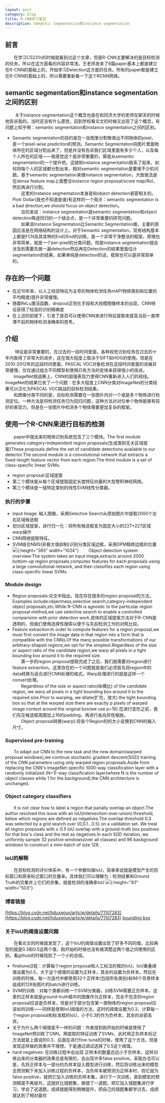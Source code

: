 ```yaml
---
layout: post
category: blog
title: R-CNN学习笔记
description: Semantic Segmentation和instance segmentation
---
```


## 前言
　　在学习CS231n的时候就看到过这个文章，但是R-CNN主要解决的是目标检测的任务，所以在这方面看的内容非常浅，王老师发来了6篇paper基本上都是建立在R-CNN的基础上的，开始学习Detection这方面的任务。所有的paper都是建立在R-CNN的基础上的，所以需要重新看一下这个RCNN网络。

## semantic segmentation和instance segmentation之间的区别
　　 关于instance segmentation这个概念也是在和同济大学的老师在聊天的时候他告诉我的。当时还没有什么感觉，回到学校看论文的时候又出现了这个概念，有问题上知乎啊：semantic segmentation和instance segmentation之间的区别。
- Semantic segmentation的目的是在一张图里分割聚类出不同物体的pixel，是一个pixel-wise prediciton的预测。Semantic Segmentation将图片里面物体所在的区域分割出来了，但是并没有告诉我们区域里面有多少个人，以及每个人所在的区域——我感觉这个是非常重要的，算是从semantic segmentation的一个提升吧。这就和instance segmentation联系了起来，如何将每个人的区域都分割出来，相对semantic segmentation是要难不少的问题。基于semantic segmentation来做instance segmentation，大致做法是在dense feature map上面整合instance region proposal/score map/RoI，然后再进行分割。<br>
　　这里的instance segmentation本身是和object detection紧密相关的。Piotr Dollar(我也不知道是谁)有这样的一个观点：semantic segmentation is a bad direction,we should focus on object detection。<br>
　　总的来说：instance segmentation是semantic segmentation和object detection殊途同归的一个结合点，是一个非常重要的研究问题。<br>
　　如果说Instance Segmentation比Semantic Segmentation难，主要的原因应该是在网络结构的设计上。对于Semantic segmentation，现有结构基本上都是FCN及其变种的End2End的训练，是一个非常干净整洁的框架。原理也非常简单，就是一个per-pixel的分类问题。但是instance segmentation就会涉及到需要先做一遍detection然后再在Detection的结果里面估计segmentation的结果。如果单纯是detection的话，框架也可以是非常简单的。

## 存在的一个问题
- 在近10年来，以人工经验特征为主导的物体检测任务mAP(物体类别和位置的平均精度)提升非常缓慢。
- 随着ReLu激活函数、dropout正则化手段和大规模图像样本的出现，CNN特征获得了较高的识别精确度
- 在上述的前提下，引发了是否可以使用CNN来进行特征提取来提高当前一直停滞不前的物体检测准确率的思考。

## 介绍
　　 特征是非常重要的，在过去的一段时间里面，各种视觉识别任务在过去的十年内取得了非常大的进步，这在很大程度上取决于SIFT和HOG的使用。但是在2010-2012年的这段时间里面，PASCAL VOC对象检测在这段时间里面的进展非常缓慢，仅仅通过组合不同模型和使用已有方法的变体来获得很小的改进。<br>
　　ImageNet挑战赛上，CNN的超强表现力使得CNN重新进入人们的视线。ImageNet的结果已发了一个问题：在多大程度上CNN分类对ImageNet的分类结果可以泛化为PASCAL VOC挑战的目标检测结果。<br>
　　和图像分类不同的是，目标检测需要在一张图片内对一个或是多个物体进行检测定位。一种方法是将检测任务归为回归问题，这种方法对对位单个物体能够有较好的表现力，但是在一张图片中检测多个物体需要更加复杂的框架。

## 使用一个R-CNN来进行目标的检测
　　paper中提出来的物体识别系统包含了三个模块。The first module generates category-independent region proposals(生成类别无关区域提案)These proposals define the set of candidate detections available to our detector.The second module is a convolutional network that extracts a fixed-length feature vector from each region.The third module is a set of class-specific linear SVMs.<br>
- region proposal:区域提案
- 第二个模块是从每个区域提取固定长度特征向量的大型卷积神经网络。
- 第三个模块是一组特定类别的线性SVM线性分类器。

### 执行的步骤
- Input Image: 输入图像，采用Selective Search从原始图片中提取2000个左右区域候选框
- 划分区域提案，进行归一化：将所有候选框变为固定大小的227*227区域 warp操作
- CNN网络提取特征。
- SVM结合NMS(非极大值抑制)识别分类区域边框，采用DPM精修边框的位置
![](/downloads/R-CNN.png){:height="365" width="1024"}
　　Object detection system overview:The system takes an input image,extracts around 2000 bottom-up region proposals,computes features for each proposals using a large convolutional network, and then classifies each region using class-specific linear SVMs.

### Module design
- Region proposals:论文中指出，现在存在很多的region proposal的方法，Examples include:objectness,selective search,category-independent object proposals,etc.While R-CNN is agnostic to the particular region proposal method,we use selective search to enable a controlled comparision with prior detection work.具体的区域提案方法对于R-CNN是透明的，但我们使用选择性搜索以便于与先前检测工作的对照比较。
- Feature extraction:In order to compute features for a region proposal,we must first convert the image data in that region into a form that is compatible with the CNNs.Of the many possible transformations of our arbitrary-shaped regions,we opt for the simplest.Regardless of the size or aspect ratio of the candidate region,we warp all pixels in a tight bounding box around it to the required size.<br>
　　第一步的region proposal提取完成了之后，我们就需要对region进行feature extraction。这里存在的一个问题就是我们必须首先将region中的data转换为适合进行CNN处理的格式。Warp处理进行的就是这样一个convert处理。<br>
　　Regardless of the size or aspect ratio(纵横比) of the candidate region, we warp all pixels in a tight bounding box around it to the required size.Prior to warping, we dilate(扩充，放大) the tight bounding box so that at the warped size there are exactly p pixels of warped image context around the original box(we use p=16).在进行变形之前，我们先在候选框周围加上16的padding，再进行各向异性缩放。<br>
　　Object proposal转换(warp):将各个Region的的大小变换到CNN的输入尺寸。

### Supervised pre-training
　　To adapt out CNN to the new task and the new domain(warped proposal windows),we continue stochastic gradient descent(SGD) training of the CNN parameters using only warped region proposals.Aside from replacing the CNN's ImageNet-specific 1000-way classification layer with a randomly initialized (N+1)-way classification layer(where N is the number of object classes while 1 for the background),the CNN architecture is unchanged.

### Object category classifiers
　　It is not clear how to label a region that parially overlap an object.The author resolved this issue with an IoU(intersection-over-union) threshold, below which regions are defined as negatives.The overlap threshold 0.3 was selected by a grid search over {0,0.1...0.5} on a validation set. We treat all region proposals with ≥ 0.5 IoU overlap with a ground-truth box positives for that box's class and the rest as negatives.In each SGD iteration, we uniformly sample 32 positive windows(over all classes) and 96 background windows to construct a mini-batch of size 128.

### IoU的解释
　　在目标检测的评价体系中，有一个参数叫做IoU，简单来说就是模型产生的目标窗口和原来标记窗口的交叠率。具体我们可以理解为：检测结果和Ground Truth的交集并上它们的并集，就是检测的准确率IoU
![](/downloads/IoU.png){:height="93" width="503"}

### 博客链接
[https://blog.csdn.net/hduxiejun/article/details/71107283](https://blog.csdn.net/hduxiejun/article/details/71107283)
[bounding box](https://blog.csdn.net/v1_vivian/article/details/80292569)

### 关于IoU的阈值设置问题
　　在看论文的时候就发现了，这个IoU的阈值设置出现了好多不同的值，比较典型的就是0.3和0.5这两个值，刚开始的时候也没有搞清楚这两个值之间使用的区别，看github的时候找到了一个小的总结。
- finetune过程：计算每个region proposal和人工标注的框的IoU，IoU重叠阈值设置为0.5，大于这个阈值的设置为正样本，其余的设置为负样本。然后在训练的时候，每一次迭代中都使用32个正样本(包括所有类别)和96个背景样本组成的128张图片的batch进行训练。
- SVM的训练：对每个类都训练一个SVM分类器，训练SVM需要正负样本，这里的正样本就是ground-truth框中的图像作为正样本，完全不包含的region proposal应该是负样本，但是对于部分包含某一类物体的region proposal应该如何训练——同样是使用IoU阈值的方法，这时的阈值设置为0.3，计算每一个region proposal和标准框的IoU，小于0.3的作为负样本，其余的全部丢弃。
- 关于为什么两个阈值是不一样的问题：作者提到刚开始的时候是使用了ImageNet预训练了CNN，用提取的特征训练了SVMs，此时用正负样本标记方法就是上面说的0.3，后面在进行fine-tune的时候，使用了这个方法，但是发现这样做的效果并不理想，于是通过调试选择了0.5这个阈值。
- hard negatives: 在训练过程中会出现 正样本的数量远远小于负样本，这样训练出来的分类器的效果总是有限的，会出现许多false positive。采取办法可以是，先将正样本与一部分的负样本投入模型进行训练，然后将训练出来的模型去预测剩下未加入训练过程的负样本，当负样本被预测为正样本时，则它就为false positive，就把它加入训练的负样本集，进行下一次训练，直到模型的预测精度不再提升。这就好比错题集，做错了一道题，把它加入错题集进行学习，学会了这道题，成绩就能得到稍微提升，把自己的错题集都学过去，成绩就达到了相对最优
